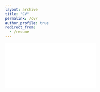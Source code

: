 ```yaml
---
layout: archive
title: "CV"
permalink: /cv/
author_profile: true
redirect_from:
  - /resume
---
```


<embed src="files/McGlassonCV_Jan25.pdf" type="application/pdf" />

